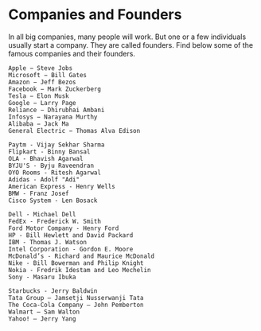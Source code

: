 # Companies and Founders

In all big companies, many people will work. But one or a few individuals usually start a company. 
They are called founders. Find below some of the famous companies and their founders.

```
Apple − Steve Jobs
Microsoft − Bill Gates
Amazon − Jeff Bezos
Facebook − Mark Zuckerberg
Tesla − Elon Musk
Google − Larry Page
Reliance − Dhirubhai Ambani
Infosys − Narayana Murthy
Alibaba − Jack Ma
General Electric − Thomas Alva Edison
```

```
Paytm - Vijay Sekhar Sharma
Flipkart - Binny Bansal 
OLA - Bhavish Agarwal
BYJU'S - Byju Raveendran
OYO Rooms - Ritesh Agarwal
Adidas - Adolf "Adi"
American Express - Henry Wells
BMW - Franz Josef
Cisco System - Len Bosack
```

```
Dell - Michael Dell 
FedEx - Frederick W. Smith
Ford Motor Company - Henry Ford
HP - Bill Hewlett and David Packard 
IBM - Thomas J. Watson
Intel Corporation - Gordon E. Moore
McDonald’s - Richard and Maurice McDonald
Nike - Bill Bowerman and Philip Knight
Nokia - Fredrik Idestam and Leo Mechelin
Sony - Masaru Ibuka
```

```
Starbucks - Jerry Baldwin
Tata Group – Jamsetji Nusserwanji Tata
The Coca-Cola Company – John Pemberton
Walmart – Sam Walton
Yahoo! – Jerry Yang 
```







